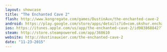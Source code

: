 ```yaml
---
layout: showcase
title: "The Enchanted Cave 2"
flash: http://www.kongregate.com/games/DustinAux/the-enchanted-cave-2
android: https://play.google.com/store/apps/details?id=com.okshur.enchantedCave2
ios: https://itunes.apple.com/us/app/the-enchanted-cave-2/id983868842?ls=1&mt=8
steam: http://store.steampowered.com/app/368610
website: http://dustinauxier.com/the-enchanted-cave-2
date: "11-23-2015"
---
```

